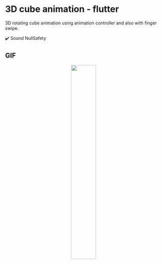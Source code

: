 # 3D cube animation - flutter

3D rotating cube animation using animation controller and also with finger swipe.

✔️ Sound NullSafety

## GIF

<p align="center">
  <img 
    width=40%
    height=40%
    src="https://user-images.githubusercontent.com/101565812/168588574-da65e622-4d99-4213-a371-98330178d49d.gif" >
</p>
